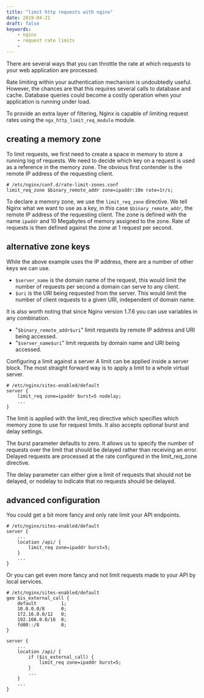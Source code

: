 ```yaml
---
title: "limit http requests with nginx"
date: 2019-04-21
draft: false
keywords:
    - nginx
    - request rate limits
    - 
---
```


There are several ways that you can throttle the rate at which requests to your
web application are processed.

Rate limiting within your authentication mechanism is undoubtedly useful.
However, the chances are that this requires several calls to database and cache.
Database queries could become a costly operation when your application is
running under load.

To provide an extra layer of filtering, Nginx is capable of limiting request
rates using the `ngx_http_limit_req_module` module. 

## creating a memory zone
To limit requests, we first need to create a space in memory to store a running
log of requests. We need to decide which key on a request is used as a reference
in the memory zone. The obvious first contender is the remote IP address of the
requesting client.

```shell script
# /etc/nginx/conf.d/rate-limit-zones.conf
limit_req_zone $binary_remote_addr zone=ipaddr:10m rate=1r/s;
```

To declare a memory zone, we use the `limit_req_zone` directive. We tell Nginx
what we want to use as a key, in this case `$binary_remote_addr`, the remote IP
address of the requesting client. The zone is defined with the name `ipaddr`
and 10 Megabytes of memory assigned to the zone. Rate of requests is then
defined against the zone at 1 request per second.

## alternative zone keys
While the above example uses the IP address, there are a number of other keys we
can use.

 * `$server_name` is the domain name of the request, this would limit the number
   of requests per second a domain can serve to any client.
 * `$uri` is the URI being requested from the server. This would limit the number
   of client requests to a given URI, independent of domain name.

It is also worth noting that since Nginx version 1.7.6 you can use variables in
any combination.

 * "`$binary_remote_addr$uri`" limit requests by remote IP address and URI being
   accessed.
 * "`$server_name$uri`" limit requests by domain name and URI being accessed.

Configuring a limit against a server
A limit can be applied inside a server  block. The most straight forward way is
to apply a limit to a whole virtual server.

```shell script
# /etc/nginx/sites-enabled/default
server {
    limit_req zone=ipaddr burst=5 nodelay;
    ...
}
```

The limit is applied with the limit_req  directive which specifies which memory
zone to use for request limits. It also accepts optional burst  and delay 
settings.

The burst  parameter defaults to zero. It allows us to specify the number of
requests over the limit that should be delayed rather than receiving an error.
Delayed requests are processed at the rate configured in the limit_req_zone 
directive.

The delay  parameter can either give a limit of requests that should not be
delayed, or nodelay  to indicate that no requests should be delayed.

## advanced configuration
You could get a bit more fancy and only rate limit your API endpoints.

```shell script
# /etc/nginx/sites-enabled/default
server {
    ...
    location /api/ {
        limit_req zone=ipaddr burst=5;
    }
    ...
}
```

Or you can get even more fancy and not limit requests made to your API by local
services.

```shell script
# /etc/nginx/sites-enabled/default
geo $is_external_call {
    default         1;
    10.0.0.0/8      0;
    172.16.0.0/12   0;
    192.168.0.0/16  0;
    fd00::/8        0;
}

server {
    ...
    location /api/ {
        if ($is_external_call) {
            limit_req zone=ipaddr burst=5;
        }
        ...
    }
    ...
}
```
